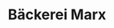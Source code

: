 ---
title: "Bäckerei Marx"
url: /bautzen/baeckerei-marx-frederic-joliot-curie-strasse/
shop: Bäckerei
---